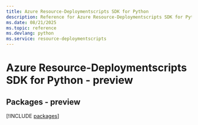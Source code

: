 ```yaml
---
title: Azure Resource-Deploymentscripts SDK for Python
description: Reference for Azure Resource-Deploymentscripts SDK for Python
ms.date: 08/21/2025
ms.topic: reference
ms.devlang: python
ms.service: resource-deploymentscripts
---
```

# Azure Resource-Deploymentscripts SDK for Python - preview
## Packages - preview
[!INCLUDE [packages](resource-deploymentscripts-index.md)]